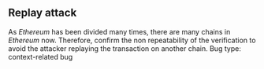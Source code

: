 ## Replay attack
As *Ethereum* has been divided many times, there are many chains in *Ethereum* now. Therefore, confirm the non repeatability of the verification to avoid the attacker replaying the transaction on another chain.
Bug type: context-related bug